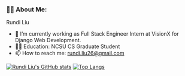 ### 👨‍💻 About Me:
Rundi Liu
- 🔭 I’m currently working as Full Stack Engineer Intern at VisionX for Django Web Development.
- 👨‍🎓 Education: NCSU CS Graduate Student
- 📫 How to reach me: rundi.liu26@gmail.com

[![Rundi Liu's GitHub stats](https://github-readme-stats.vercel.app/api?username=freakleesin)](https://github.com/anuraghazra/github-readme-stats)
[![Top Langs](https://github-readme-stats.vercel.app/api/top-langs/?username=freakleesin&layout=compact&theme=vision-friendly-dark)](https://github.com/anuraghazra/github-readme-stats)
